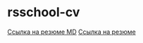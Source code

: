# rsschool-cv
[Ссылка на резюме MD](https://lmambl.github.io/rsschool-cv/cv)
[Ссылка на резюме](https://lmambl.github.io/rsschool-cv/)